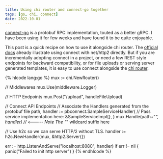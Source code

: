 ```yaml
---
title: Using chi router and connect-go together
tags: [go, chi, connect]
date: 2022-10-01
---
```


[connect-go](https://github.com/bufbuild/connect-go) is a protobuf RPC implementation, touted as a better gRPC. I have been using it for few weeks and have found it to be quite enjoyable.

This post is a quick recipe on how to use it alongside chi router. The [official docs](https://github.com/bufbuild/connect-go#a-small-example) already illustrate using connect with net/http2 directly. But if you are incrementally adopting connect in a project, or need a few REST style endpoints for backward compatibility, or for file uploads or serving server generated templates, it is easy to use connect alongside the [chi router](https://go-chi.io/). 

{% hlcode lang:go %}
mux := chi.NewRouter()

// Middlewares
mux.Use(middleware.Logger)

// HTTP Endpoints
mux.Post("/upload", handleFileUpload)

// Connect API Endpoints
// Associate the Handlers generated from the protobuf file
path, handler := pbconnect.SampleServiceHandler(
    // Pass service implementation here:
    &SampleServiceImpl{},
)
mux.Handle(path+"*", handler) // <----- Note The "*" wildcard suffix here

// Use h2c so we can serve HTTP/2 without TLS.
handler := h2c.NewHandler(mux, &http2.Server{})

err := http.ListenAndServe("localhost:8080", handler)
if err != nil {
	panic("Failed to init http server")
}
{% endhlcode %}
